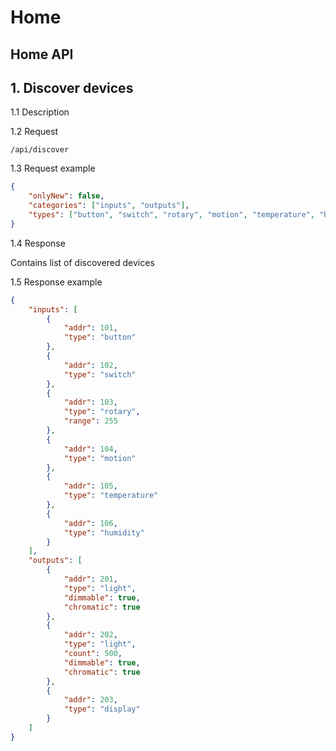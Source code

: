 Home
====

Home API
--------

## 1. Discover devices #

1.1 Description


1.2 Request
```
/api/discover
```

1.3 Request example
```json
{
	"onlyNew": false,
	"categories": ["inputs", "outputs"],
	"types": ["button", "switch", "rotary", "motion", "temperature", "humidity", "light", "display"]
}
```


1.4 Response

Contains list of discovered devices

1.5 Response example
```json
{
	"inputs": [
		{
			"addr": 101,
			"type": "button"
		},
		{
			"addr": 102,
			"type": "switch"
		},
		{
			"addr": 103,
			"type": "rotary",
			"range": 255
		},
		{
			"addr": 104,
			"type": "motion"
		},
		{
			"addr": 105,
			"type": "temperature"
		},
		{
			"addr": 106,
			"type": "humidity"
		}
	],
	"outputs": [
		{
			"addr": 201,
			"type": "light",
			"dimmable": true,
			"chromatic": true
		},
		{
			"addr": 202,
			"type": "light",
			"count": 500,
			"dimmable": true,
			"chromatic": true
		},
		{
			"addr": 203,
			"type": "display"
		}
	]
}
```


